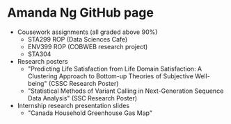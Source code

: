 # Amanda Ng GitHub page

- Cousework assignments (all graded above 90%)
  - STA299 ROP (Data Sciences Cafe)
  - ENV399 ROP (COBWEB research project)
  - STA304 
- Research posters
  - "Predicting Life Satisfaction from Life Domain Satisfaction: A Clustering Approach to Bottom-up Theories of Subjective Well-being" (CSSC Research Poster)
  - "Statistical Methods of Variant Calling in Next-Generation Sequence Data Analysis" (SSC Research Poster)
- Internship research presentation slides
  - "Canada Household Greenhouse Gas Map"
